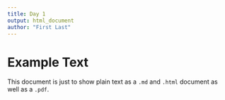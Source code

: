 ```yaml
---
title: Day 1
output: html_document
author: "First Last"
---
```


# Example Text

This document is just to show plain text as a `.md` and `.html` document as well as a `.pdf`.
